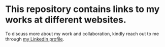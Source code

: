 # This repository contains links to my works at different websites. 


To discuss more about my work and collaboration, kindly reach out to me through [my LinkedIn profile](https://linkedin.com/in/raditya1117/).

